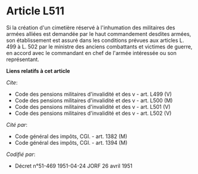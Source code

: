# Article L511

Si la création d'un cimetière réservé à l'inhumation des militaires des armées alliées est demandée par le haut commandement
desdites armées, son établissement est assuré dans les conditions prévues aux articles L. 499 à L. 502 par le ministre des
anciens combattants et victimes de guerre, en accord avec le commandant en chef de l'armée intéressée ou son représentant.

**Liens relatifs à cet article**

_Cite_:

  - Code des pensions militaires d'invalidité et des v - art. L499 (V)
  - Code des pensions militaires d'invalidité et des v - art. L500 (M)
  - Code des pensions militaires d'invalidité et des v - art. L501 (V)
  - Code des pensions militaires d'invalidité et des v - art. L502 (V)

_Cité par_:

  - Code général des impôts, CGI. - art. 1382 (M)
  - Code général des impôts, CGI. - art. 1394 (M)

_Codifié par_:

  - Décret n°51-469 1951-04-24 JORF 26 avril 1951
